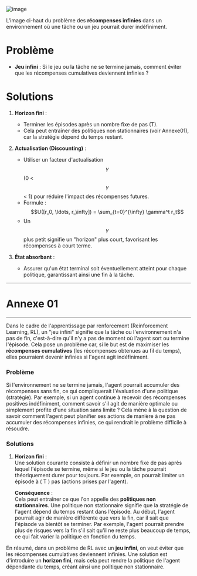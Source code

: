 
![image](https://github.com/user-attachments/assets/8508a1d2-71b5-46f3-8608-b4f9fa7b452a)




L'image ci-haut du problème des **récompenses infinies** dans un environnement où une tâche ou un jeu pourrait durer indéfiniment. 

# **Problème**

- **Jeu infini** : Si le jeu ou la tâche ne se termine jamais, comment éviter que les récompenses cumulatives deviennent infinies ?

# **Solutions**

1. **Horizon fini** :
   - Terminer les épisodes après un nombre fixe de pas (T).
   - Cela peut entraîner des politiques non stationnaires (voir Annexe01), car la stratégie dépend du temps restant.

2. **Actualisation (Discounting)** :
   - Utiliser un facteur d'actualisation $$\gamma$$ (0 < $$\gamma$$ < 1) pour réduire l'impact des récompenses futures.
   - Formule : $$U([r_0, \ldots, r_\infty]) = \sum_{t=0}^{\infty} \gamma^t r_t$$
   - Un $$\gamma$$ plus petit signifie un "horizon" plus court, favorisant les récompenses à court terme.

3. **État absorbant** :
   - Assurer qu'un état terminal soit éventuellement atteint pour chaque politique, garantissant ainsi une fin à la tâche.



------------------------------------------------
# Annexe 01
------------------------------------------------

Dans le cadre de l'apprentissage par renforcement (Reinforcement Learning, RL), un "jeu infini" signifie que la tâche ou l'environnement n'a pas de fin, c'est-à-dire qu'il n'y a pas de moment où l'agent sort ou termine l'épisode. Cela pose un problème car, si le but est de maximiser les **récompenses cumulatives** (les récompenses obtenues au fil du temps), elles pourraient devenir infinies si l'agent agit indéfiniment.

### Problème

Si l'environnement ne se termine jamais, l'agent pourrait accumuler des récompenses sans fin, ce qui compliquerait l'évaluation d'une politique (stratégie). Par exemple, si un agent continue à recevoir des récompenses positives indéfiniment, comment savoir s'il agit de manière optimale ou simplement profite d'une situation sans limite ? Cela mène à la question de savoir comment l'agent peut planifier ses actions de manière à ne pas accumuler des récompenses infinies, ce qui rendrait le problème difficile à résoudre.

### Solutions

1. **Horizon fini** :  
   Une solution courante consiste à définir un nombre fixe de pas après lequel l'épisode se termine, même si le jeu ou la tâche pourrait théoriquement durer pour toujours. Par exemple, on pourrait limiter un épisode à \( T \) pas (actions prises par l'agent).

   **Conséquence** :  
   Cela peut entraîner ce que l'on appelle des **politiques non stationnaires**. Une politique non stationnaire signifie que la stratégie de l'agent dépend du temps restant dans l'épisode. Au début, l'agent pourrait agir de manière différente que vers la fin, car il sait que l'épisode va bientôt se terminer. Par exemple, l'agent pourrait prendre plus de risques vers la fin s'il sait qu'il ne reste plus beaucoup de temps, ce qui fait varier la politique en fonction du temps.

En résumé, dans un problème de RL avec un **jeu infini**, on veut éviter que les récompenses cumulatives deviennent infinies. Une solution est d'introduire un **horizon fini**, mais cela peut rendre la politique de l'agent dépendante du temps, créant ainsi une politique non stationnaire.
